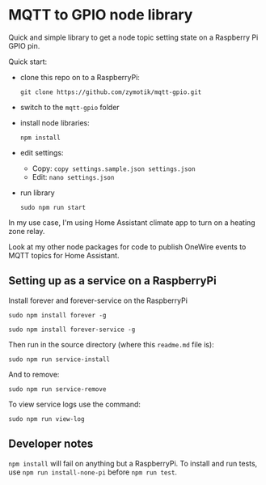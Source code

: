 # MQTT to GPIO node library

Quick and simple library to get a node topic setting state on a Raspberry Pi GPIO pin.

Quick start:
    
* clone this repo on to a RaspberryPi:

    `git clone https://github.com/zymotik/mqtt-gpio.git`

* switch to the `mqtt-gpio` folder

* install node libraries:

    `npm install`

* edit settings:

    * Copy: 
        `copy settings.sample.json settings.json`
    * Edit:
        `nano settings.json`

* run library

    `sudo npm run start`

In my use case, I'm using Home Assistant climate app to turn on a heating zone relay.

Look at my other node packages for code to publish OneWire events to MQTT topics for Home Assistant.

## Setting up as a service on a RaspberryPi

Install forever and forever-service on the RaspberryPi

`sudo npm install forever -g`

`sudo npm install forever-service -g`

Then run in the source directory (where this `readme.md` file is):

`sudo npm run service-install`

And to remove:

`sudo npm run service-remove`

To view service logs use the command:

`sudo npm run view-log`

## Developer notes

`npm install` will fail on anything but a RaspberryPi. To install and run tests, use `npm run install-none-pi` before `npm run test`.
